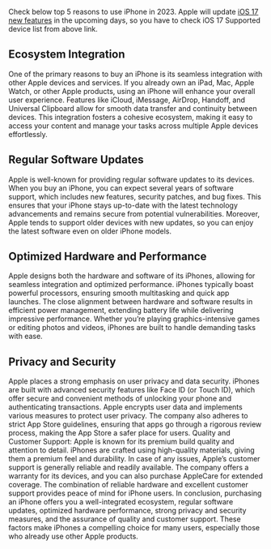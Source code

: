 Check below top 5 reasons to use iPhone in 2023. Apple will update [iOS 17 new features](https://mobileqna.com/ios-17-new-features-list-of-apple-phones-update/) in the upcoming days, so you have to check iOS 17 Supported device list from above link.


## Ecosystem Integration
One of the primary reasons to buy an iPhone is its seamless integration with other Apple devices and services. If you already own an iPad, Mac, Apple Watch, or other Apple products, using an iPhone will enhance your overall user experience. Features like iCloud, iMessage, AirDrop, Handoff, and Universal Clipboard allow for smooth data transfer and continuity between devices. This integration fosters a cohesive ecosystem, making it easy to access your content and manage your tasks across multiple Apple devices effortlessly.

## Regular Software Updates

Apple is well-known for providing regular software updates to its devices. When you buy an iPhone, you can expect several years of software support, which includes new features, security patches, and bug fixes. This ensures that your iPhone stays up-to-date with the latest technology advancements and remains secure from potential vulnerabilities. Moreover, Apple tends to support older devices with new updates, so you can enjoy the latest software even on older iPhone models.


## Optimized Hardware and Performance

Apple designs both the hardware and software of its iPhones, allowing for seamless integration and optimized performance. iPhones typically boast powerful processors, ensuring smooth multitasking and quick app launches. The close alignment between hardware and software results in efficient power management, extending battery life while delivering impressive performance. Whether you’re playing graphics-intensive games or editing photos and videos, iPhones are built to handle demanding tasks with ease.

## Privacy and Security

Apple places a strong emphasis on user privacy and data security. iPhones are built with advanced security features like Face ID (or Touch ID), which offer secure and convenient methods of unlocking your phone and authenticating transactions. Apple encrypts user data and implements various measures to protect user privacy. The company also adheres to strict App Store guidelines, ensuring that apps go through a rigorous review process, making the App Store a safer place for users.
Quality and Customer Support: Apple is known for its premium build quality and attention to detail. iPhones are crafted using high-quality materials, giving them a premium feel and durability. In case of any issues, Apple’s customer support is generally reliable and readily available. The company offers a warranty for its devices, and you can also purchase AppleCare for extended coverage. The combination of reliable hardware and excellent customer support provides peace of mind for iPhone users.
In conclusion, purchasing an iPhone offers you a well-integrated ecosystem, regular software updates, optimized hardware performance, strong privacy and security measures, and the assurance of quality and customer support. These factors make iPhones a compelling choice for many users, especially those who already use other Apple products.
